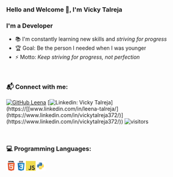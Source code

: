 
### Hello and Welcome 👋, I'm Vicky Talreja

### I'm a Developer

- 📚 I'm constantly learning new skills and _striving for progress_
- 🏆 Goal: Be the person I needed when I was younger
- ⚡ Motto: _Keep striving for progress, not perfection_


<!---
leenatalreja/leenatalreja is a ✨ special ✨ repository because its `README.md` (this file) appears on your GitHub profile.
You can click the Preview link to take a look at your changes.
--->
<br />


### 📬 Connect with me:
[![GitHub Leena](https://img.shields.io/github/followers/leena-talreja?label=follow&style=social)](https://github.com/leenatalreja)
[![Linkedin: Vicky Talreja](https://img.shields.io/badge/-leena%20talreja-blue?style=flat-square&logo=Linkedin&logoColor=white&link=https:/[https://www.linkedin.com/in/vickytalreja372/](https://www.linkedin.com/in/vickytalreja372/))](https://[[www.linkedin.com/in/leena-talreja/](https://www.linkedin.com/in/vickytalreja372/)](https://www.linkedin.com/in/vickytalreja372/))
![visitors](https://visitor-badge.glitch.me/badge?page_id=leena.id&left_color=green&right_color=blue)

<br />


### 💻 Programming Languages:
<img align="left" target="_blank" alt="HTML" width="26px" src="https://raw.githubusercontent.com/github/explore/80688e429a7d4ef2fca1e82350fe8e3517d3494d/topics/html/html.png" />
<img align="left" target="_blank" alt="CSS" width="26px" src="https://raw.githubusercontent.com/github/explore/80688e429a7d4ef2fca1e82350fe8e3517d3494d/topics/css/css.png" />
<img align="left" target="_blank" alt="JavaScript" width="26px" src="https://raw.githubusercontent.com/github/explore/80688e429a7d4ef2fca1e82350fe8e3517d3494d/topics/javascript/javascript.png" />
<img align="left" target="_blank" alt="Python" width="26px" src="https://raw.githubusercontent.com/github/explore/80688e429a7d4ef2fca1e82350fe8e3517d3494d/topics/python/python.png" />
